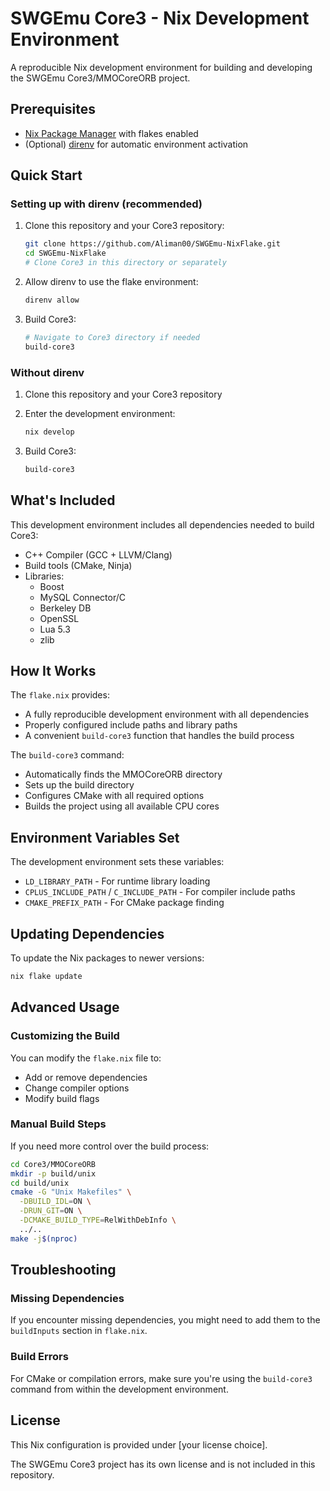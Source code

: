 # SWGEmu Core3 - Nix Development Environment

A reproducible Nix development environment for building and developing the SWGEmu Core3/MMOCoreORB project.

## Prerequisites

- [Nix Package Manager](https://nixos.org/download.html) with flakes enabled
- (Optional) [direnv](https://direnv.net/) for automatic environment activation

## Quick Start

### Setting up with direnv (recommended)

1. Clone this repository and your Core3 repository:
   ```bash
   git clone https://github.com/Aliman00/SWGEmu-NixFlake.git
   cd SWGEmu-NixFlake
   # Clone Core3 in this directory or separately
   ```

2. Allow direnv to use the flake environment:
   ```bash
   direnv allow
   ```

3. Build Core3:
   ```bash
   # Navigate to Core3 directory if needed
   build-core3
   ```

### Without direnv

1. Clone this repository and your Core3 repository
2. Enter the development environment:
   ```bash
   nix develop
   ```

3. Build Core3:
   ```bash
   build-core3
   ```

## What's Included

This development environment includes all dependencies needed to build Core3:

- C++ Compiler (GCC + LLVM/Clang)
- Build tools (CMake, Ninja)
- Libraries:
  - Boost
  - MySQL Connector/C
  - Berkeley DB
  - OpenSSL
  - Lua 5.3
  - zlib

## How It Works

The `flake.nix` provides:

- A fully reproducible development environment with all dependencies
- Properly configured include paths and library paths
- A convenient `build-core3` function that handles the build process

The `build-core3` command:
- Automatically finds the MMOCoreORB directory
- Sets up the build directory
- Configures CMake with all required options
- Builds the project using all available CPU cores

## Environment Variables Set

The development environment sets these variables:

- `LD_LIBRARY_PATH` - For runtime library loading
- `CPLUS_INCLUDE_PATH` / `C_INCLUDE_PATH` - For compiler include paths
- `CMAKE_PREFIX_PATH` - For CMake package finding

## Updating Dependencies

To update the Nix packages to newer versions:

```bash
nix flake update
```

## Advanced Usage

### Customizing the Build

You can modify the `flake.nix` file to:
- Add or remove dependencies
- Change compiler options
- Modify build flags

### Manual Build Steps

If you need more control over the build process:

```bash
cd Core3/MMOCoreORB
mkdir -p build/unix
cd build/unix
cmake -G "Unix Makefiles" \
  -DBUILD_IDL=ON \
  -DRUN_GIT=ON \
  -DCMAKE_BUILD_TYPE=RelWithDebInfo \
  ../..
make -j$(nproc)
```

## Troubleshooting

### Missing Dependencies
If you encounter missing dependencies, you might need to add them to the `buildInputs` section in `flake.nix`.

### Build Errors
For CMake or compilation errors, make sure you're using the `build-core3` command from within the development environment.

## License

This Nix configuration is provided under [your license choice].

The SWGEmu Core3 project has its own license and is not included in this repository.